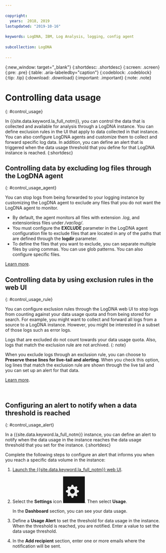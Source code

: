 ```yaml
---

copyright:
  years:  2018, 2019
lastupdated: "2019-10-16"

keywords: LogDNA, IBM, Log Analysis, logging, config agent

subcollection: LogDNA

---
```


{:new_window: target="_blank"}
{:shortdesc: .shortdesc}
{:screen: .screen}
{:pre: .pre}
{:table: .aria-labeledby="caption"}
{:codeblock: .codeblock}
{:tip: .tip}
{:download: .download}
{:important: .important}
{:note: .note}


# Controlling data usage
{: #control_usage}

In {{site.data.keyword.la_full_notm}}, you can control the data that is collected and available for analysis through a LogDNA instance. You can define exclusion rules in the UI that apply to data collected in that instance. You can also configure LogDNA agents and customize them to collect and forward specific log data. In addition, you can define an alert that is triggered when the data usage threshold that you define for that LogDNA instance is reached.
{:shortdesc}


## Controlling data by excluding log files through the LogDNA agent
{: #control_usage_agent}

You can stop logs from being forwarded to your logging instance by customizing the LogDNA agent to exclude any files that you do not want the LogDNA agent to monitor. 

* By default, the agent monitors all files with extension *.log*,  and extensionless files under */var/log/*.
* You must configure the **EXCLUDE** parameter in the LogDNA agent configuration file to exclude files that are located in any of the paths that are defined through the **logdir** parameter. 
* To define the files that you want to exclude, you can separate multiple files by using commas. You can use glob patterns. You can also configure specific files.

[Learn more](/docs/services/Log-Analysis-with-LogDNA?topic=LogDNA-exclude_logs_from_agent).



## Controlling data by using exclusion rules in the web UI
{: #control_usage_rule}

You can configure exclusion rules through the LogDNA web UI to stop logs from counting against your data usage quota and from being stored for search. For example, you might want to collect and forward all logs from a source to a LogDNA instance. However, you might be interested in a subset of those logs such as error logs. 

Logs that are excluded do not count towards your data usage quota. Also, logs that match the exclusion rule are not archived.
{: note}

When you exclude logs through an exclusion rule, you can choose to **Preserve these lines for live-tail and alerting**. When you check this option, log lines that match the exclusion rule are shown through the live tail and you can set up an alert for that data.

[Learn more](/docs/services/Log-Analysis-with-LogDNA?topic=LogDNA-exclusion).

​


## Configuring an alert to notify when a data threshold is reached
{: #control_usage_alert}

In a {{site.data.keyword.la_full_notm}} instance, you can define an alert to notify when the data usage in the instance reaches the data usage threshold that you set for the instance.
{:shortdesc}

Complete the following steps to configure an alert that informs you when you reach a specific data volume in the instance:

1. [Launch the {{site.data.keyword.la_full_notm}} web UI](/docs/services/Log-Analysis-with-LogDNA?topic=LogDNA-view_logs#view_logs_step2).

2. Select the **Settings** icon ![Configuration icon](images/admin.png "Admin icon"). Then select **Usage**.

    In the **Dashboard** section, you can see your data usage.

3. Define a **Usage Alert** to set the threshold for data usage in the instance. When the threshold is reached, you are notified. Enter a value to set the data usage threshold.

4. In the **Add recipient** section, enter one or more emails where the notification will be sent.



